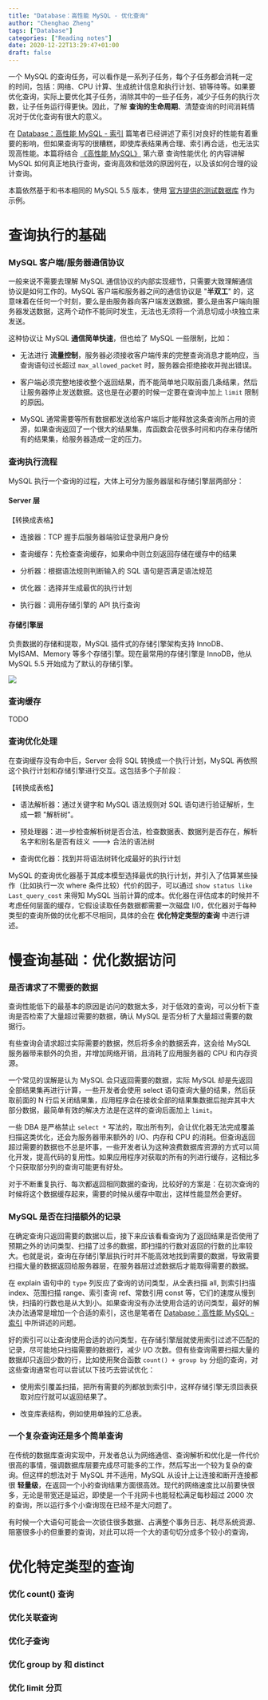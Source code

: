 ```yaml
---
title: "Database：高性能 MySQL - 优化查询"
author: "Chenghao Zheng"
tags: ["Database"]
categories: ["Reading notes"]
date: 2020-12-22T13:29:47+01:00
draft: false
---
```


一个 MySQL 的查询任务，可以看作是一系列子任务，每个子任务都会消耗一定的时间，包括：网络、CPU 计算、生成统计信息和执行计划、锁等待等。如果要优化查询，实际上要优化其子任务，消除其中的一些子任务，减少子任务的执行次数，让子任务运行得更快。因此，了解 **查询的生命周期**、清楚查询的时间消耗情况对于优化查询有很大的意义。

在 [Database：高性能 MySQL - 索引](https://nervousorange.github.io/2020/database-index/) 篇笔者已经讲述了索引对良好的性能有着重要的影响，但如果查询写的很糟糕，即使库表结果再合理、索引再合适，也无法实现高性能。本篇将结合 [《高性能 MySQL》](https://book.douban.com/subject/23008813/) 第六章 查询性能优化 的内容讲解 MySQL 如何真正地执行查询，查询高效和低效的原因何在，以及该如何合理的设计查询。

本篇依然基于和书本相同的 MySQL 5.5 版本，使用 [官方提供的测试数据库](https://github.com/datacharmer/test_db) 作为示例。


# 查询执行的基础

### MySQL 客户端/服务器通信协议

一般来说不需要去理解 MySQL 通信协议的内部实现细节，只需要大致理解通信协议是如何工作的。MySQL 客户端和服务器之间的通信协议是 "**半双工**" 的，这意味着在任何一个时刻，要么是由服务器向客户端发送数据，要么是由客户端向服务器发送数据，这两个动作不能同时发生，无法也无须将一个消息切成小块独立来发送。

这种协议让 MySQL **通信简单快速**，但也给了 MySQL 一些限制，比如：

* 无法进行 **流量控制**，服务器必须接收客户端传来的完整查询消息才能响应，当查询语句过长超过 `max_allowed_packet` 时，服务器会拒绝接收并抛出错误。

* 客户端必须完整地接收整个返回结果，而不能简单地只取前面几条结果，然后让服务器停止发送数据。这也是在必要的时候一定要在查询中加上 `limit` 限制的原因。

* MySQL 通常需要等所有数据都发送给客户端后才能释放这条查询所占用的资源，如果查询返回了一个很大的结果集，库函数会花很多时间和内存来存储所有的结果集，给服务器造成一定的压力。

### 查询执行流程

MySQL 执行一个查询的过程，大体上可分为服务器层和存储引擎层两部分：

#### Server 层

【转换成表格】

* 连接器：TCP 握手后服务器端验证登录用户身份

* 查询缓存：先检查查询缓存，如果命中则立刻返回存储在缓存中的结果

* 分析器：根据语法规则判断输入的 SQL 语句是否满足语法规范

* 优化器：选择并生成最优的执行计划

* 执行器：调用存储引擎的 API 执行查询

#### 存储引擎层

负责数据的存储和提取，MySQL 插件式的存储引擎架构支持 InnoDB、MyISAM、Memory 等多个存储引擎。现在最常用的存储引擎是 InnoDB，他从 MySQL 5.5 开始成为了默认的存储引擎。

![](/images/mysql_execution.jpg)

### 查询缓存

TODO

### 查询优化处理

在查询缓存没有命中后，Server 会将 SQL 转换成一个执行计划，MySQL 再依照这个执行计划和存储引擎进行交互。这包括多个子阶段：

【转换成表格】

* 语法解析器：通过关键字和 MySQL 语法规则对 SQL 语句进行验证解析，生成一颗 "解析树"。

* 预处理器：进一步检查解析树是否合法，检查数据表、数据列是否存在，解析名字和别名是否有歧义 ---> 合法的语法树

* 查询优化器：找到并将语法树转化成最好的执行计划

MySQL 的查询优化器基于其成本模型选择最优的执行计划，并引入了估算某些操作（比如执行一次 where 条件比较）代价的因子，可以通过 `show status like Last_query_cost` 来得知 MySQL 当前计算的成本。优化器在评估成本的时候并不考虑任何层面的缓存，它假设读取任务数据都需要一次磁盘 I/0，优化器对于每种类型的查询所做的优化都不尽相同，具体的会在 **优化特定类型的查询** 中进行讲述。

# 慢查询基础：优化数据访问

### 是否请求了不需要的数据

查询性能低下的最基本的原因是访问的数据太多，对于低效的查询，可以分析下查询是否检索了大量超过需要的数据，确认 MySQL 是否分析了大量超过需要的数据行。

有些查询会请求超过实际需要的数据，然后将多余的数据丢弃，这会给 MySQL 服务器带来额外的负担，并增加网络开销，且消耗了应用服务器的 CPU 和内存资源。

一个常见的误解是认为 MySQL 会只返回需要的数据，实际 MySQL 却是先返回全部结果集再进行计算，一些开发者会使用 select 语句查询大量的结果，然后获取前面的 N 行后关闭结果集，应用程序会在接收全部的结果集数据后抛弃其中大部分数据，最简单有效的解决方法是在这样的查询后面加上 `limit`。

一些 DBA 是严格禁止 `select *` 写法的，取出所有列，会让优化器无法完成覆盖扫描这类优化，还会为服务器带来额外的 I/O、内存和 CPU 的消耗。但查询返回超过需要的数据也不总是坏事，一些开发者认为这种浪费数据库资源的方式可以简化开发，提高代码的复用性。如果应用程序对获取的所有的列进行缓存，这相比多个只获取部分列的查询可能更有好处。

对于不断重复执行、每次都返回相同数据的查询，比较好的方案是：在初次查询的时候将这个数据缓存起来，需要的时候从缓存中取出，这样性能显然会更好。

### MySQL 是否在扫描额外的记录

在确定查询只返回需要的数据以后，接下来应该看看查询为了返回结果是否使用了预期之外的访问类型、扫描了过多的数据，即扫描的行数对返回的行数的比率较大。也就是说，查询在存储引擎层执行时并不能高效地找到需要的数据，导致需要扫描大量的数据返回给服务器层，在服务器层过滤数据后才能取得需要的数据。

在 explain 语句中的 `type` 列反应了查询的访问类型，从全表扫描 all, 到索引扫描 index、范围扫描 range、索引查询 ref、常数引用 const 等，它们的速度从慢到快，扫描的行数也是从大到小。如果查询没有办法使用合适的访问类型，最好的解决办法通常是增加一个合适的索引，这也是笔者在 [Database：高性能 MySQL - 索引](https://nervousorange.github.io/2020/database-index/) 中所讲述的问题。

好的索引可以让查询使用合适的访问类型，在存储引擎层就使用索引过滤不匹配的记录，尽可能地只扫描需要的数据行，减少 I/O 次数。但有些查询需要扫描大量的数据却只返回少数的行，比如使用聚合函数 `count() + group by` 分组的查询，对这些查询通常也可以尝试以下技巧去尝试优化：

* 使用索引覆盖扫描，把所有需要的列都放到索引中，这样存储引擎无须回表获取对应行就可以返回结果了。

* 改变库表结构，例如使用单独的汇总表。

### 一个复杂查询还是多个简单查询

在传统的数据库查询实现中，开发者总认为网络通信、查询解析和优化是一件代价很高的事情，强调数据库层要完成尽可能多的工作，然后写出一个较为复杂的查询。但这样的想法对于 MySQL 并不适用，MySQL 从设计上让连接和断开连接都很 **轻量级**，在返回一个小的查询结果方面很高效。现代的网络速度比以前要快很多，无论是带宽还是延迟，即使是一个千兆网卡也能轻松满足每秒超过 2000 次的查询，所以运行多个小查询现在已经不是大问题了。

有时候一个大语句可能会一次锁住很多数据、占满整个事务日志、耗尽系统资源、阻塞很多小的但重要的查询，对此可以将一个大的语句切分成多个较小的查询，

# 优化特定类型的查询

### 优化 count() 查询

### 优化关联查询

### 优化子查询

### 优化 group by 和 distinct

### 优化 limit 分页


